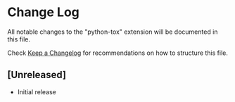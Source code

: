 # Change Log

All notable changes to the "python-tox" extension will be documented in this file.

Check [Keep a Changelog](http://keepachangelog.com/) for recommendations on how to structure this file.

## [Unreleased]

- Initial release